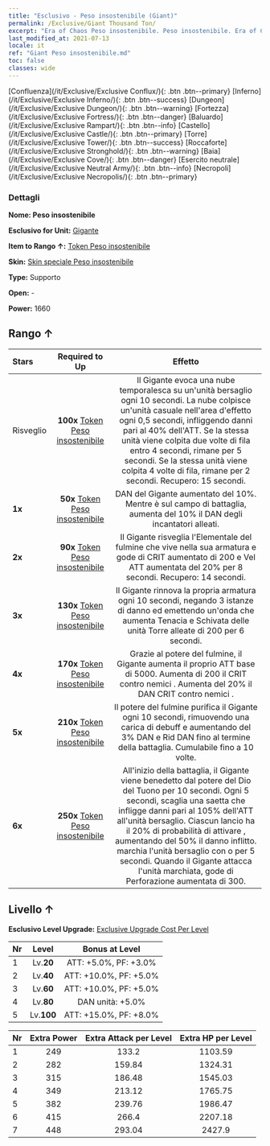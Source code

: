 ```yaml
---
title: "Esclusivo - Peso insostenibile (Giant)"
permalink: /Exclusive/Giant Thousand Ton/
excerpt: "Era of Chaos Peso insostenibile. Peso insostenibile. Era of Chaos Esclusivo Peso insostenibile. Gigante Esclusivo."
last_modified_at: 2021-07-13
locale: it
ref: "Giant Peso insostenibile.md"
toc: false
classes: wide
---
```

 [Confluenza](/it/Exclusive/Exclusive Conflux/){: .btn .btn--primary} [Inferno](/it/Exclusive/Exclusive Inferno/){: .btn .btn--success} [Dungeon](/it/Exclusive/Exclusive Dungeon/){: .btn .btn--warning} [Fortezza](/it/Exclusive/Exclusive Fortress/){: .btn .btn--danger} [Baluardo](/it/Exclusive/Exclusive Rampart/){: .btn .btn--info} [Castello](/it/Exclusive/Exclusive Castle/){: .btn .btn--primary} [Torre](/it/Exclusive/Exclusive Tower/){: .btn .btn--success} [Roccaforte](/it/Exclusive/Exclusive Stronghold/){: .btn .btn--warning} [Baia](/it/Exclusive/Exclusive Cove/){: .btn .btn--danger} [Esercito neutrale](/it/Exclusive/Exclusive Neutral Army/){: .btn .btn--info} [Necropoli](/it/Exclusive/Exclusive Necropolis/){: .btn .btn--primary} 

### Dettagli
 **Nome: Peso insostenibile** 

 **Esclusivo for Unit:** [Gigante](/it/units/Giant/) 

 **Item to Rango ↑:** [Token Peso insostenibile](/ItemsIT/con_988/)

 **Skin:** [Skin speciale Peso insostenibile](/ItemsIT/con_656/)

 **Type:** Supporto

 **Open:** -

 **Power:** 1660

## Rango ↑

  |     Stars    |  Required to Up | Effetto |
  |:-------------|:---------------:|:---------------:|
  |  Risveglio  | **100x** [Token Peso insostenibile](/ItemsIT/con_988/) | Il Gigante evoca una nube temporalesca su un'unità bersaglio ogni 10 secondi. La nube colpisce un'unità casuale nell'area d'effetto ogni 0,5 secondi, infliggendo danni pari al 40% dell'ATT. Se la stessa unità viene colpita due volte di fila entro 4 secondi, rimane <paralizzata> per 5 secondi. Se la stessa unità viene colpita 4 volte di fila, rimane <spossata> per 2 secondi. Recupero: 15 secondi. |
  | **1x** <i class="fas fa-star"/> | **50x** [Token Peso insostenibile](/ItemsIT/con_988/) | DAN del Gigante aumentato del 10%. Mentre è sul campo di battaglia, aumenta del 10% il DAN degli incantatori alleati. |
  | **2x** <i class="fas fa-star"/> | **90x** [Token Peso insostenibile](/ItemsIT/con_988/) | Il Gigante risveglia l'Elementale del fulmine che vive nella sua armatura e gode di CRIT aumentato di 200 e Vel ATT aumentata del 20% per 8 secondi. Recupero: 14 secondi. |
  | **3x** <i class="fas fa-star"/> | **130x** [Token Peso insostenibile](/ItemsIT/con_988/) | Il Gigante rinnova la propria armatura ogni 10 secondi, negando 3 istanze di danno ed emettendo un'onda che aumenta Tenacia e Schivata delle unità Torre alleate di 200 per 6 secondi. |
  | **4x** <i class="fas fa-star"/> | **170x** [Token Peso insostenibile](/ItemsIT/con_988/) | Grazie al potere del fulmine, il Gigante aumenta il proprio ATT base di 5000. Aumenta di 200 il CRIT contro nemici <paralizzati>. Aumenta del 20% il DAN CRIT contro nemici <folgorati>. |
  | **5x** <i class="fas fa-star"/> | **210x** [Token Peso insostenibile](/ItemsIT/con_988/) | Il potere del fulmine purifica il Gigante ogni 10 secondi, rimuovendo una carica di debuff e aumentando del 3% DAN e Rid DAN fino al termine della battaglia. Cumulabile fino a 10 volte. |
  | **6x** <i class="fas fa-star"/> | **250x** [Token Peso insostenibile](/ItemsIT/con_988/) | All'inizio della battaglia, il Gigante viene benedetto dal potere del Dio del Tuono per 10 secondi. Ogni 5 secondi, scaglia una saetta che infligge danni pari al 105% dell'ATT all'unità bersaglio. Ciascun lancio ha il 20% di probabilità di attivare <Lancia del Dio del Tuono>, aumentando del 50% il danno inflitto. <Lancia del Dio del Tuono> marchia l'unità bersaglio con <Paralisi> o <Folgorazione> per 5 secondi. Quando il Gigante attacca l'unità marchiata, gode di Perforazione aumentata di 300. |


## Livello ↑
 **Esclusivo Level Upgrade:** [Exclusive Upgrade Cost Per Level](/Exclusive/ExclusiveUpgradeCostPerLevel/)

  |  Nr  |   Level  | Bonus at Level |
  |:-----|:--------:|:--------------:|
  | 1 | Lv.**20** | ATT: +5.0%, PF: +3.0% |
  | 2 | Lv.**40** | ATT: +10.0%, PF: +5.0% |
  | 3 | Lv.**60** | ATT: +10.0%, PF: +5.0% |
  | 4 | Lv.**80** | DAN unità: +5.0% |
  | 5 | Lv.**100** | ATT: +15.0%, PF: +8.0% |


  |  Nr  |  Extra Power | Extra Attack per Level | Extra HP per Level |
  |:-----|:--------:|:--------:|:--------:|
  | 1 | 249 | 133.2 | 1103.59 |
  | 2 | 282 | 159.84 | 1324.31 |
  | 3 | 315 | 186.48 | 1545.03 |
  | 4 | 349 | 213.12 | 1765.75 |
  | 5 | 382 | 239.76 | 1986.47 |
  | 6 | 415 | 266.4 | 2207.18 |
  | 7 | 448 | 293.04 | 2427.9 |


